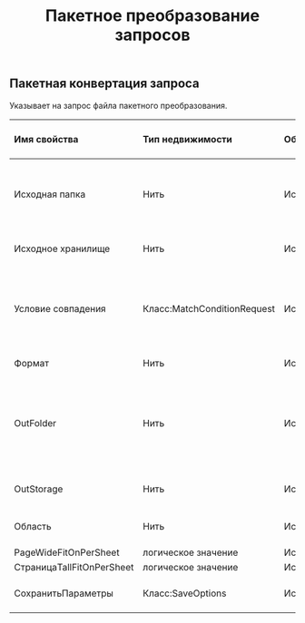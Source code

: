 ﻿---
title: Пакетное преобразование запросов
second_title: Aspose.Cells Cloud Documen
type: docs
url: /ru/specification/model/batchconvertrequest/
description: "Aspose.Cells Спецификация облачной модели: BatchConvertRequest. Легко обрабатывайте Excel и другие документы электронных таблиц с помощью таких функций, как открытие, создание, редактирование, разделение, слияние, сравнение и преобразование."
kwords: Excel, Office, электронная таблица, Cloud REST API, BatchConvertRequest
weight: 50
---
## **Пакетная конвертация запроса**

 Указывает на запрос файла пакетного преобразования.

| Имя свойства| Тип недвижимости| Обнуляемый| Только чтение| Значение по умолчанию| Описание|
|:- |:- |:- |:- |:- |:- |
| Исходная папка| Нить| Истинный| ЛОЖЬ|| В каталоге хранятся файлы, которые необходимо преобразовать в формат.|
| Исходное хранилище| Нить| Истинный| ЛОЖЬ|| Aspose Имя облачного хранилища.|
| Условие совпадения| Класс:MatchConditionRequest| Истинный| ЛОЖЬ|| Указывает условие соответствия, которое необходимо обработать для имени файла.|
| Формат| Нить| Истинный| ЛОЖЬ|| Формат конвертации.|
| OutFolder| Нить| Истинный| ЛОЖЬ|| Каталог, в котором хранятся файлы, преобразование формата которых прошло успешно.|
| OutStorage| Нить| Истинный| ЛОЖЬ|| Aspose Имя облачного хранилища.|
| Область| Нить| Истинный| ЛОЖЬ|| Региональные настройки книги.|
| PageWideFitOnPerSheet| логическое значение| Истинный| ЛОЖЬ|||
| СтраницаTallFitOnPerSheet| логическое значение| Истинный| ЛОЖЬ|||
| СохранитьПараметры| Класс:SaveOptions| Истинный| ЛОЖЬ|| Указывает параметры сохранения.|

